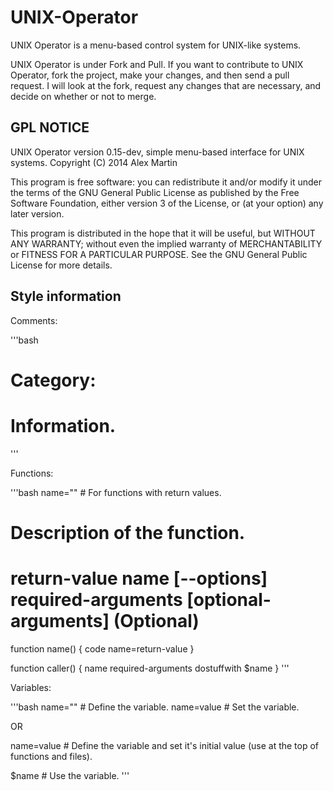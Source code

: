 UNIX-Operator
=============

UNIX Operator is a menu-based control system for UNIX-like systems.

UNIX Operator is under Fork and Pull. If you want to contribute to UNIX Operator, fork the project, make your changes, and then send a pull request. I will look at the fork, request any changes that are necessary, and decide on whether or not to merge.

GPL NOTICE
----------

UNIX Operator version 0.15-dev, simple menu-based interface for UNIX systems.
Copyright (C) 2014  Alex Martin

This program is free software: you can redistribute it and/or modify
it under the terms of the GNU General Public License as published by
the Free Software Foundation, either version 3 of the License, or
(at your option) any later version.

This program is distributed in the hope that it will be useful,
but WITHOUT ANY WARRANTY; without even the implied warranty of
MERCHANTABILITY or FITNESS FOR A PARTICULAR PURPOSE.  See the
GNU General Public License for more details.

Style information
-----------------

Comments:

'''bash
# Category:

# Information.
'''

Functions:

'''bash
name="" # For functions with return values.

# Description of the function.
# return-value name [--options] required-arguments [optional-arguments] (Optional)
function name() {
code
name=return-value
}

function caller() {
name required-arguments
dostuffwith $name
}
'''

Variables:

'''bash
name="" # Define the variable.
name=value # Set the variable.

OR

name=value # Define the variable and set it's initial value (use at the top of functions and files).

$name # Use the variable.
'''
